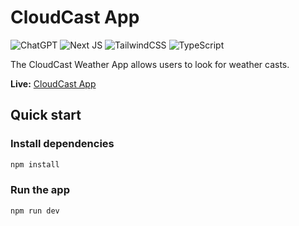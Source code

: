 # CloudCast App

![ChatGPT](https://img.shields.io/badge/chatGPT-74aa9c?style=for-the-badge&logo=openai&logoColor=white)
![Next JS](https://img.shields.io/badge/Next-black?style=for-the-badge&logo=next.js&logoColor=white)
![TailwindCSS](https://img.shields.io/badge/tailwindcss-%2338B2AC.svg?style=for-the-badge&logo=tailwind-css&logoColor=white)
![TypeScript](https://img.shields.io/badge/typescript-%23007ACC.svg?style=for-the-badge&logo=typescript&logoColor=white)

The CloudCast Weather App allows users to look for weather casts.

**Live:** [CloudCast App](https://cloudcast.wowpixels.app)

## Quick start

### Install dependencies

```bash
npm install
```

### Run the app

```bash
npm run dev
```
